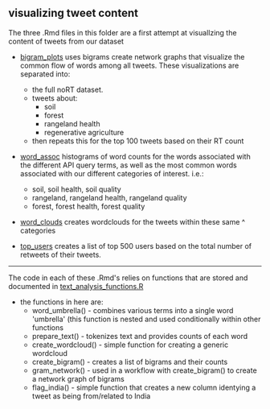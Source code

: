 ## visualizing tweet content  

The three .Rmd files in this folder are a first attempt at visuallzing the content of tweets from our dataset

* [bigram_plots](https://github.com/Science-for-Nature-and-People/soc-twitter/blob/master/tweet_content/bigram_plots.Rmd) uses bigrams create network graphs that visualize the common flow of words among all tweets.  These visualizations are separated into:  
  - the full noRT dataset. 
  - tweets about:
      - soil 
      - forest 
      - rangeland health
      - regenerative agriculture
   - then repeats this for the top 100 tweets based on their RT count
     
     
     
* [word_assoc](https://github.com/Science-for-Nature-and-People/soc-twitter/blob/master/tweet_content/word_assoc.Rmd) histograms of word counts for the words associated with the different API query terms, as well as the most common words associated with our different categories of interest. i.e.:
  - soil, soil health, soil quality
  - rangeland, rangeland health, rangeland quality
  - forest, forest health, forest quality 
    
      
* [word_clouds](https://github.com/Science-for-Nature-and-People/soc-twitter/blob/master/tweet_content/word_clouds.Rmd) creates wordclouds for the tweets within these same ^ categories 

* [top_users](https://github.com/Science-for-Nature-and-People/soc-twitter/blob/master/tweet_content/top_users.Rmd) creates a list of top 500 users based on the total number of retweets of their tweets.

 ***
 
The code in each of these .Rmd's relies on functions that are stored and documented in [text_analysis_functions.R](https://github.com/Science-for-Nature-and-People/soc-twitter/blob/master/text_analysis_functions.R)
  - the functions in here are:
    - word_umbrella() - combines various terms into a single word 'umbrella' (this function is nested and used conditionally within other functions
    - prepare_text() - tokenizes text and provides counts of each word
    - create_wordcloud() - simple function for creating a generic wordcloud
    - create_bigram() - creates a list of bigrams and their counts
    - gram_network() - used in a workflow with create_bigram() to create a network graph of bigrams
    - flag_india() - simple function that creates a new column identying a tweet as being from/related to India
